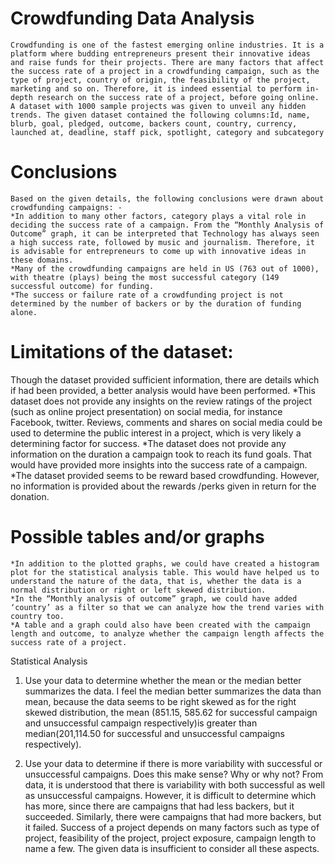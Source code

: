 # **Crowdfunding Data Analysis**

	Crowdfunding is one of the fastest emerging online industries. It is a platform where budding entrepreneurs present their innovative ideas and raise funds for their projects. There are many factors that affect the success rate of a project in a crowdfunding campaign, such as the type of project, country of origin, the feasibility of the project, marketing and so on. Therefore, it is indeed essential to perform in-depth research on the success rate of a project, before going online.
	A dataset with 1000 sample projects was given to unveil any hidden trends. The given dataset contained the following columns:Id, name, blurb, goal, pledged, outcome, backers count, country, currency, launched at, deadline, staff pick, spotlight, category and subcategory

# **Conclusions**
	Based on the given details, the following conclusions were drawn about crowdfunding campaigns: -
    *In addition to many other factors, category plays a vital role in deciding the success rate of a campaign. From the “Monthly Analysis of Outcome” graph, it can be interpreted that Technology has always seen a high success rate, followed by music and journalism. Therefore, it is advisable for entrepreneurs to come up with innovative ideas in these domains.
    *Many of the crowdfunding campaigns are held in US (763 out of 1000), with theatre (plays) being the most successful category (149 successful outcome) for funding.
    *The success or failure rate of a crowdfunding project is not determined by the number of backers or by the duration of funding alone.

# **Limitations of the dataset:**
Though the dataset provided sufficient information, there are details which if had been provided, a better analysis would have been performed.
    *This dataset does not provide any insights on the review ratings of the project (such as online project presentation) on social media, for instance Facebook, twitter. Reviews, comments and shares on social media could be used to determine the public interest in a project, which is very likely a determining factor for success.
    *The dataset does not provide any information on the duration a campaign took to reach its fund goals. That would have provided more insights into the success rate of a campaign. 
    *The dataset provided seems to be reward based crowdfunding. However, no information is provided about the rewards /perks given in return for the donation.

# **Possible tables and/or graphs**
    *In addition to the plotted graphs, we could have created a histogram plot for the statistical analysis table. This would have helped us to understand the nature of the data, that is, whether the data is a normal distribution or right or left skewed distribution.
    *In the “Monthly analysis of outcome” graph, we could have added ‘country’ as a filter so that we can analyze how the trend varies with country too.
    *A table and a graph could also have been created with the campaign length and outcome, to analyze whether the campaign length affects the success rate of a project.
















Statistical Analysis

1. Use your data to determine whether the mean or the median better summarizes the data.
	I feel the median better summarizes the data than mean, because the data seems to be right skewed as for the right skewed distribution, the mean (851.15, 585.62 for successful campaign and unsuccessful campaign respectively)is greater than median(201,114.50 for successful and unsuccessful campaigns respectively). 

2. Use your data to determine if there is more variability with successful or unsuccessful campaigns. Does this make sense? Why or why not?
	From data, it is understood that there is variability with both successful as well as unsuccessful campaigns. However, it is difficult to determine which has more, since there are campaigns that had less backers, but it succeeded. Similarly, there were campaigns that had more backers, but it failed. Success of a project depends on many factors such as type of project, feasibility of the project, project exposure, campaign length to name a few. The given data is insufficient to consider all these aspects.   


